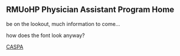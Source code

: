 ## RMUoHP Physician Assistant Program Home

be on the lookout, much information to come...

how does the font look anyway?

[CASPA]({{site.caspa}})

